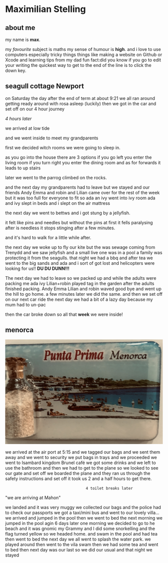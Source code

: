 # Maximilian Stelling

## about me

my name is **max**.

my *favourite* subject is maths my sense of humour is **high**. and i love to use computers especially tricky things things like making a website on Github or Xcode and learning tips from my dad fun fact:did you know if you go to edit your writing the quickest way to get to the end of the line is to click the down key.

## seagull cottage Newport

on Saturday the day after the end of term at about 9:21 we all ran around getting ready around with rosa asleep (luckily) then we got in the car and set off on our 4 hour journey

*4 hours later*

we arrived at low tide

and we went inside to meet my grandparents

first we decided witch rooms we were going to sleep in.

as you go into the house there are 3 options if you go left you enter the living room if you turn right you enter the dining room and as for forwards it leads to up stairs

later we went to the parrog climbed on the rocks.

and the next day my grandparents had to leave but we stayed and our friends Andy Emma and robin and Lilian came over for the rest of the week but it was too full for everyone to fit so ada an ivy went into ivy room ada and ivy slept in beds and i slept on the air mattress

the next day we went to bettws and i got stung by a jellyfish.

it felt like pins and needles but without the pins at first it fells paralysing after is needless it stops stinging after a few minutes.

and it's hard to walk for a little while after.

the next day we woke up to fly our kite but the was sewage  coming from Trenydd and we saw jellyfish and a small live one was in a pool a family was protecting it from the seagulls. that night we had a bbq and after tea we went to the big sands and ada and i sort of got lost and helicopters were looking for us!! **DU DU DUNN!!!**


The next day we had to leave so we packed up and while the adults were packing me ada ivy Lilian+robin played tag in the garden after the adults finished packing. Andy Emma Lilian and robin waved good bye and went up the hill to go home. a few minutes later we did the same. and then we set off on our next car ride the next day we had a bit of a lazy day because my mum had to un-pac

then the car broke down so all that **week** we were inside!

## menorca

![Fridge Magnet](https://raw.githubusercontent.com/maxstelling/year-4-all-about-me/master/IMG_9102.jpg)

we arrived at the air port at 5:15 and we tagged our bags and we sent them away and we went to security we put bags in trays and we proceeded we went to Isambard kingdom Brunel café we got some drinks and we left to use the bathroom and then we had to get to the plane so we looked to see our gate and set off we boarded the plane and they ran us through the safety instructions and set off it took us 2 and a half hours to get there.

                                        4 toilet breaks later

"we are arriving at Mahon"

we landed and it was very muggy we collected our bags and the police had to check our passports we got a taxi/mini bus and went to our lovely villa... we arrived and jumped in the pool then we went to bed the next morning we jumped in the pool agin 6 days later one morning we decided to go to he beach and it was gnomic my Grammy and I did some snorkelling and the flag turned yellow so we headed home. and swam in the pool and had tea then went to bed the next day we all went to splash the water park. we played around then went to the vila swam then we had some tea and went to bed then next day was our last so we did our usual and that night we stayed
